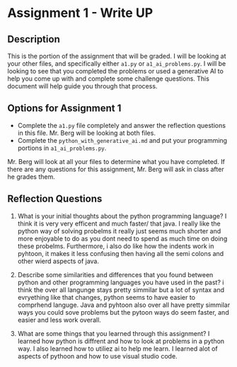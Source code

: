 # Assignment 1 - Write UP

## Description
This is the portion of the assignment that will be graded.  I will be looking at your other files, and specifically either `a1.py` or `a1_ai_problems.py`.  I will be looking to see that you completed the problems or used a generative AI to help you come up with and complete some challenge questions.  This document will help guide you through that process.

## Options for Assignment 1
- Complete the `a1.py` file completely and answer the reflection questions in this file.  Mr. Berg will be looking at both files.
- Complete the `python_with_generative_ai.md` and put your programming portions in `a1_ai_problems.py`.

Mr. Berg will look at all your files to determine what you have completed.  If there are any questions for this assignment, Mr. Berg will ask in class after he grades them.


## Reflection Questions

1. What is your initial thoughts about the python programming language?
I think it is very very efficent and much faster/ that java. I really like the python way of solving probelms it really just seems much shorter and more enjoyable to do as you dont need to spend as much time on doing these probelms. Furthermore, i also do like how the indents work in pyhtoon, it makes it less confusing then having all the semi colons and other wierd aspects of java.



2. Describe some similarities and differences that you found between python and other programming languages you have used in the past?
i think the over all langunge stays pretty simmilar but a lot of syntax and evryething like that changes, python seems to have easier to comprhend languge. Java and pyhtoon also over all have pretty simmilar ways you could sove problems but the pytoon ways do seem faster, and easier and less work overall.



3. What are some things that you learned through this assignment?
I learned how python is diffrent and how to look at problems in a python way. I also learned how to utiliez ai to help me learn. I learned alot of aspects of pythoon and how to use visual studio code.
